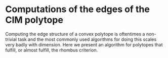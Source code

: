 # Computations of the edges of the CIM polytope

Computing the edge structure of a convex polytope is oftentimes a non-trivial task and the most commonly used algorithms for doing this scales very badly with dimension. Here we present an algorithm for polytopes that fulfill, or almost fulfill, the rhombus criterion. 








